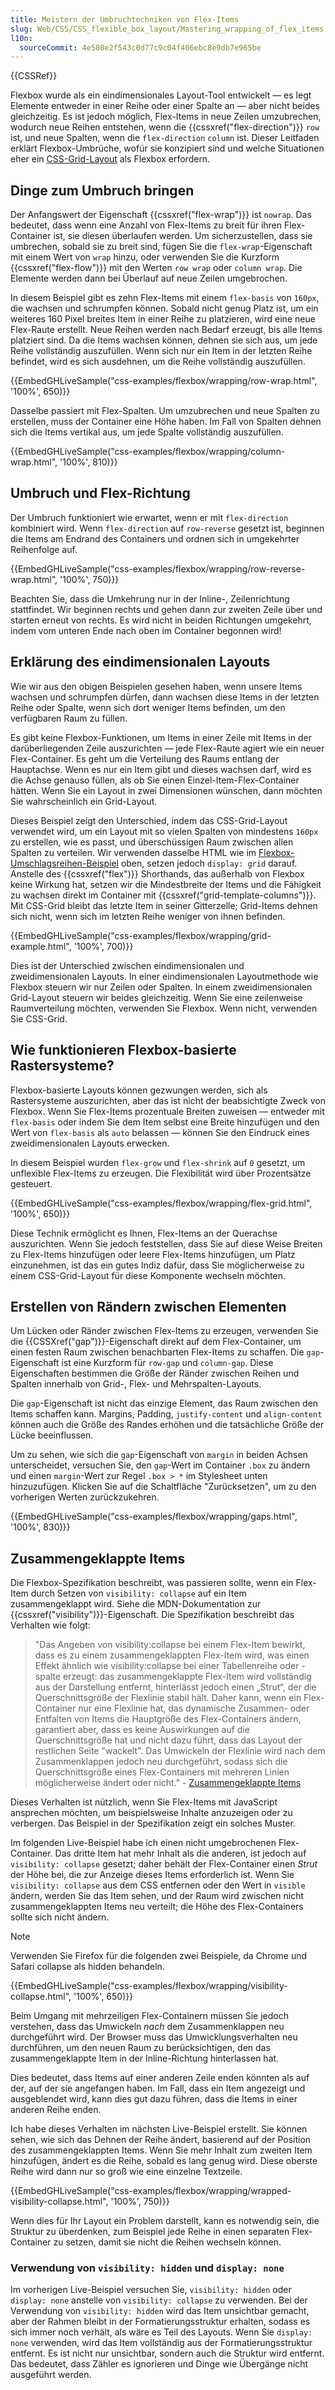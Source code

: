 ```yaml
---
title: Meistern der Umbruchtechniken von Flex-Items
slug: Web/CSS/CSS_flexible_box_layout/Mastering_wrapping_of_flex_items
l10n:
  sourceCommit: 4e508e2f543c0d77c9c04f406ebc8e9db7e965be
---
```


{{CSSRef}}

Flexbox wurde als ein eindimensionales Layout-Tool entwickelt — es legt Elemente entweder in einer Reihe oder einer Spalte an — aber nicht beides gleichzeitig. Es ist jedoch möglich, Flex-Items in neue Zeilen umzubrechen, wodurch neue Reihen entstehen, wenn die {{cssxref("flex-direction")}} `row` ist, und neue Spalten, wenn die `flex-direction` `column` ist. Dieser Leitfaden erklärt Flexbox-Umbrüche, wofür sie konzipiert sind und welche Situationen eher ein [CSS-Grid-Layout](/de/docs/Web/CSS/CSS_grid_layout) als Flexbox erfordern.

## Dinge zum Umbruch bringen

Der Anfangswert der Eigenschaft {{cssxref("flex-wrap")}} ist `nowrap`. Das bedeutet, dass wenn eine Anzahl von Flex-Items zu breit für ihren Flex-Container ist, sie diesen überlaufen werden. Um sicherzustellen, dass sie umbrechen, sobald sie zu breit sind, fügen Sie die `flex-wrap`-Eigenschaft mit einem Wert von `wrap` hinzu, oder verwenden Sie die Kurzform {{cssxref("flex-flow")}} mit den Werten `row wrap` oder `column wrap`. Die Elemente werden dann bei Überlauf auf neue Zeilen umgebrochen.

In diesem Beispiel gibt es zehn Flex-Items mit einem `flex-basis` von `160px`, die wachsen und schrumpfen können. Sobald nicht genug Platz ist, um ein weiteres 160 Pixel breites Item in einer Reihe zu platzieren, wird eine neue Flex-Raute erstellt. Neue Reihen werden nach Bedarf erzeugt, bis alle Items platziert sind. Da die Items wachsen können, dehnen sie sich aus, um jede Reihe vollständig auszufüllen. Wenn sich nur ein Item in der letzten Reihe befindet, wird es sich ausdehnen, um die Reihe vollständig auszufüllen.

{{EmbedGHLiveSample("css-examples/flexbox/wrapping/row-wrap.html", '100%', 650)}}

Dasselbe passiert mit Flex-Spalten. Um umzubrechen und neue Spalten zu erstellen, muss der Container eine Höhe haben. Im Fall von Spalten dehnen sich die Items vertikal aus, um jede Spalte vollständig auszufüllen.

{{EmbedGHLiveSample("css-examples/flexbox/wrapping/column-wrap.html", '100%', 810)}}

## Umbruch und Flex-Richtung

Der Umbruch funktioniert wie erwartet, wenn er mit `flex-direction` kombiniert wird. Wenn `flex-direction` auf `row-reverse` gesetzt ist, beginnen die Items am Endrand des Containers und ordnen sich in umgekehrter Reihenfolge auf.

{{EmbedGHLiveSample("css-examples/flexbox/wrapping/row-reverse-wrap.html", '100%', 750)}}

Beachten Sie, dass die Umkehrung nur in der Inline-, Zeilenrichtung stattfindet. Wir beginnen rechts und gehen dann zur zweiten Zeile über und starten erneut von rechts. Es wird nicht in beiden Richtungen umgekehrt, indem vom unteren Ende nach oben im Container begonnen wird!

## Erklärung des eindimensionalen Layouts

Wie wir aus den obigen Beispielen gesehen haben, wenn unsere Items wachsen und schrumpfen dürfen, dann wachsen diese Items in der letzten Reihe oder Spalte, wenn sich dort weniger Items befinden, um den verfügbaren Raum zu füllen.

Es gibt keine Flexbox-Funktionen, um Items in einer Zeile mit Items in der darüberliegenden Zeile auszurichten — jede Flex-Raute agiert wie ein neuer Flex-Container. Es geht um die Verteilung des Raums entlang der Hauptachse. Wenn es nur ein Item gibt und dieses wachsen darf, wird es die Achse genauso füllen, als ob Sie einen Einzel-Item-Flex-Container hätten. Wenn Sie ein Layout in zwei Dimensionen wünschen, dann möchten Sie wahrscheinlich ein Grid-Layout.

Dieses Beispiel zeigt den Unterschied, indem das CSS-Grid-Layout verwendet wird, um ein Layout mit so vielen Spalten von mindestens `160px` zu erstellen, wie es passt, und überschüssigen Raum zwischen allen Spalten zu verteilen. Wir verwenden dasselbe HTML wie im [Flexbox-Umschlagsreihen-Beispiel](#dinge_zum_umbruch_bringen) oben, setzen jedoch `display: grid` darauf. Anstelle des {{cssxref("flex")}} Shorthands, das außerhalb von Flexbox keine Wirkung hat, setzen wir die Mindestbreite der Items und die Fähigkeit zu wachsen direkt im Container mit {{cssxref("grid-template-columns")}}. Mit CSS-Grid bleibt das letzte Item in seiner Gitterzelle; Grid-Items dehnen sich nicht, wenn sich im letzten Reihe weniger von ihnen befinden.

{{EmbedGHLiveSample("css-examples/flexbox/wrapping/grid-example.html", '100%', 700)}}

Dies ist der Unterschied zwischen eindimensionalen und zweidimensionalen Layouts. In einer eindimensionalen Layoutmethode wie Flexbox steuern wir nur Zeilen oder Spalten. In einem zweidimensionalen Grid-Layout steuern wir beides gleichzeitig. Wenn Sie eine zeilenweise Raumverteilung möchten, verwenden Sie Flexbox. Wenn nicht, verwenden Sie CSS-Grid.

## Wie funktionieren Flexbox-basierte Rastersysteme?

Flexbox-basierte Layouts können gezwungen werden, sich als Rastersysteme auszurichten, aber das ist nicht der beabsichtigte Zweck von Flexbox. Wenn Sie Flex-Items prozentuale Breiten zuweisen — entweder mit `flex-basis` oder indem Sie dem Item selbst eine Breite hinzufügen und den Wert von `flex-basis` als `auto` belassen — können Sie den Eindruck eines zweidimensionalen Layouts erwecken.

In diesem Beispiel wurden `flex-grow` und `flex-shrink` auf `0` gesetzt, um unflexible Flex-Items zu erzeugen. Die Flexibilität wird über Prozentsätze gesteuert.

{{EmbedGHLiveSample("css-examples/flexbox/wrapping/flex-grid.html", '100%', 650)}}

Diese Technik ermöglicht es Ihnen, Flex-Items an der Querachse auszurichten. Wenn Sie jedoch feststellen, dass Sie auf diese Weise Breiten zu Flex-Items hinzufügen oder leere Flex-Items hinzufügen, um Platz einzunehmen, ist das ein gutes Indiz dafür, dass Sie möglicherweise zu einem CSS-Grid-Layout für diese Komponente wechseln möchten.

## Erstellen von Rändern zwischen Elementen

Um Lücken oder Ränder zwischen Flex-Items zu erzeugen, verwenden Sie die {{CSSXref("gap")}}-Eigenschaft direkt auf dem Flex-Container, um einen festen Raum zwischen benachbarten Flex-Items zu schaffen. Die `gap`-Eigenschaft ist eine Kurzform für `row-gap` und `column-gap`. Diese Eigenschaften bestimmen die Größe der Ränder zwischen Reihen und Spalten innerhalb von Grid-, Flex- und Mehrspalten-Layouts.

Die `gap`-Eigenschaft ist nicht das einzige Element, das Raum zwischen den Items schaffen kann. Margins, Padding, `justify-content` und `align-content` können auch die Größe des Randes erhöhen und die tatsächliche Größe der Lücke beeinflussen.

Um zu sehen, wie sich die `gap`-Eigenschaft von `margin` in beiden Achsen unterscheidet, versuchen Sie, den `gap`-Wert im Container `.box` zu ändern und einen `margin`-Wert zur Regel `.box > *` im Stylesheet unten hinzuzufügen. Klicken Sie auf die Schaltfläche "Zurücksetzen", um zu den vorherigen Werten zurückzukehren.

{{EmbedGHLiveSample("css-examples/flexbox/wrapping/gaps.html", '100%', 830)}}

## Zusammengeklappte Items

Die Flexbox-Spezifikation beschreibt, was passieren sollte, wenn ein Flex-Item durch Setzen von `visibility: collapse` auf ein Item zusammengeklappt wird. Siehe die MDN-Dokumentation zur {{cssxref("visibility")}}-Eigenschaft. Die Spezifikation beschreibt das Verhalten wie folgt:

> "Das Angeben von visibility:collapse bei einem Flex-Item bewirkt, dass es zu einem zusammengeklappten Flex-Item wird, was einen Effekt ähnlich wie visibility:collapse bei einer Tabellenreihe oder -spalte erzeugt: das zusammengeklappte Flex-Item wird vollständig aus der Darstellung entfernt, hinterlässt jedoch einen „Strut“, der die Querschnittsgröße der Flexlinie stabil hält. Daher kann, wenn ein Flex-Container nur eine Flexlinie hat, das dynamische Zusammen- oder Entfalten von Items die Hauptgröße des Flex-Containers ändern, garantiert aber, dass es keine Auswirkungen auf die Querschnittsgröße hat und nicht dazu führt, dass das Layout der restlichen Seite "wackelt". Das Umwickeln der Flexlinie wird nach dem Zusammenklappen jedoch neu durchgeführt, sodass sich die Querschnittsgröße eines Flex-Containers mit mehreren Linien möglicherweise ändert oder nicht." - [Zusammengeklappte Items](https://www.w3.org/TR/css-flexbox-1/#visibility-collapse)

Dieses Verhalten ist nützlich, wenn Sie Flex-Items mit JavaScript ansprechen möchten, um beispielsweise Inhalte anzuzeigen oder zu verbergen. Das Beispiel in der Spezifikation zeigt ein solches Muster.

Im folgenden Live-Beispiel habe ich einen nicht umgebrochenen Flex-Container. Das dritte Item hat mehr Inhalt als die anderen, ist jedoch auf `visibility: collapse` gesetzt; daher behält der Flex-Container einen _Strut_ der Höhe bei, die zur Anzeige dieses Items erforderlich ist. Wenn Sie `visibility: collapse` aus dem CSS entfernen oder den Wert in `visible` ändern, werden Sie das Item sehen, und der Raum wird zwischen nicht zusammengeklappten Items neu verteilt; die Höhe des Flex-Containers sollte sich nicht ändern.

> [!NOTE]
> Verwenden Sie Firefox für die folgenden zwei Beispiele, da Chrome und Safari collapse als hidden behandeln.

{{EmbedGHLiveSample("css-examples/flexbox/wrapping/visibility-collapse.html", '100%', 650)}}

Beim Umgang mit mehrzeiligen Flex-Containern müssen Sie jedoch verstehen, dass das Umwickeln _nach_ dem Zusammenklappen neu durchgeführt wird. Der Browser muss das Umwicklungsverhalten neu durchführen, um den neuen Raum zu berücksichtigen, den das zusammengeklappte Item in der Inline-Richtung hinterlassen hat.

Dies bedeutet, dass Items auf einer anderen Zeile enden könnten als auf der, auf der sie angefangen haben. Im Fall, dass ein Item angezeigt und ausgeblendet wird, kann dies gut dazu führen, dass die Items in einer anderen Reihe enden.

Ich habe dieses Verhalten im nächsten Live-Beispiel erstellt. Sie können sehen, wie sich das Dehnen der Reihe ändert, basierend auf der Position des zusammengeklappten Items. Wenn Sie mehr Inhalt zum zweiten Item hinzufügen, ändert es die Reihe, sobald es lang genug wird. Diese oberste Reihe wird dann nur so groß wie eine einzelne Textzeile.

{{EmbedGHLiveSample("css-examples/flexbox/wrapping/wrapped-visibility-collapse.html", '100%', 750)}}

Wenn dies für Ihr Layout ein Problem darstellt, kann es notwendig sein, die Struktur zu überdenken, zum Beispiel jede Reihe in einen separaten Flex-Container zu setzen, damit sie nicht die Reihen wechseln können.

### Verwendung von `visibility: hidden` und `display: none`

Im vorherigen Live-Beispiel versuchen Sie, `visibility: hidden` oder `display: none` anstelle von `visibility: collapse` zu verwenden. Bei der Verwendung von `visibility: hidden` wird das Item unsichtbar gemacht, aber der Rahmen bleibt in der Formatierungsstruktur erhalten, sodass es sich immer noch verhält, als wäre es Teil des Layouts.
Wenn Sie `display: none` verwenden, wird das Item vollständig aus der Formatierungsstruktur entfernt. Es ist nicht nur unsichtbar, sondern auch die Struktur wird entfernt. Das bedeutet, dass Zähler es ignorieren und Dinge wie Übergänge nicht ausgeführt werden.
